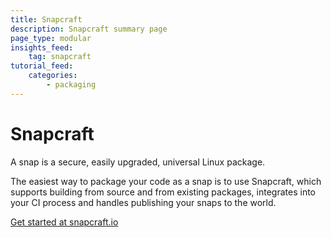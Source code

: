 ```yaml
---
title: Snapcraft
description: Snapcraft summary page
page_type: modular
insights_feed:
    tag: snapcraft
tutorial_feed:
    categories:
        - packaging
---
```


# Snapcraft

A snap is a secure, easily upgraded, universal Linux package.

The easiest way to package your code as a snap is to use Snapcraft, which supports building from source and from existing packages, integrates into your CI process and handles publishing your snaps to the world.

[Get started at snapcraft.io](https://snapcraft.io/)
